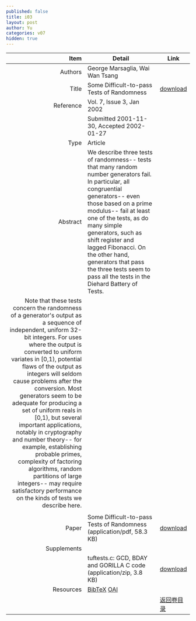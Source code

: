 ```yaml
---
published: false
title: i03
layout: post
author: Yu
categories: v07
hidden: true
---
```


| Item | Detail | Link |
|---:|---|---|
| Authors | George Marsaglia, Wai Wan Tsang| |
| Title |Some Difficult-to-pass Tests of Randomness | [download](http://www.jstatsoft.org/v07/i03/paper) |
| Reference |Vol. 7, Issue 3, Jan 2002 | |
| | Submitted 2001-11-30, Accepted 2002-01-27| | 
| Type | Article| |
| Abstract | We describe three tests of randomness-- tests that many random number generators fail. In particular, all congruential generators-- even those based on a prime modulus-- fail at least one of the tests, as do many simple generators, such as shift register and lagged Fibonacci. On the other hand, generators that pass the three tests seem to pass all the tests in the Diehard Battery of Tests. | |
 Note that these tests concern the randomness of a generator's output as a sequence of independent, uniform 32-bit integers. For uses where the output is converted to uniform variates in [0,1), potential flaws of the output as integers will seldom cause problems after the conversion. Most generators seem to be adequate for producing a set of uniform reals in [0,1), but several important applications, notably in cryptography and number theory-- for example, establishing probable primes, complexity of factoring algorithms, random partitions of large integers-- may require satisfactory performance on the kinds of tests we describe here. | |
 | |
| Paper | Some Difficult-to-pass Tests of Randomness  (application/pdf, 58.3 KB)| [download](http://www.jstatsoft.org/v07/i03/paper) |
| Supplements | | |
| |tuftests.c: GCD, BDAY and GORILLA C code  (application/zip, 3.8 KB)|  [download](http://www.jstatsoft.org/v07/i03/supp/1) |
| Resources | [BibTeX](http://www.jstatsoft.org/v07/i03/bibtex) [OAI](http://www.jstatsoft.org/oai?verb=GetRecord&identifier=oai.jstatsoft/v07/i03&prefix=oai_dc)| |
| |  | [返回卷目录]({{site.baseurl}}/volume/v07.html) |